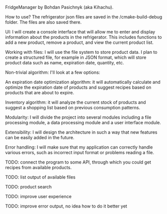 FridgeManager by Bohdan Pasichnyk (aka Kihachu).

How to use?
The refrigerator json files are saved in the /cmake-build-debug folder.
The files are also saved there.

UI: I will create a console interface that will allow me to enter and display information about the products in the refrigerator. This includes functions to add a new product, remove a product, and view the current product list.

Working with files: I will use the file system to store product data. I plan to create a structured file, for example in JSON format, which will store product data such as name, expiration date, quantity, etc.

Non-trivial algorithm: I'll look at a few options:

An expiration date optimization algorithm: it will automatically calculate and optimize the expiration date of products and suggest recipes based on products that are about to expire.

Inventory algorithm: it will analyze the current stock of products and suggest a shopping list based on previous consumption patterns.

Modularity: I will divide the project into several modules including a file processing module, a data processing module and a user interface module.

Extensibility: I will design the architecture in such a way that new features can be easily added in the future.

Error handling: I will make sure that my application can correctly handle various errors, such as incorrect input format or problems reading a file.

TODO: connect the program to some API, through which you could get recipes from available products.

TODO: list output of available files

TODO: product search

TODO: improve user experience

TODO: improvе error output, no idea how to do it better yet